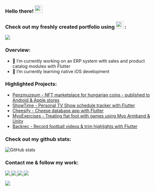 ### Hello there! <img src="https://media.giphy.com/media/hvRJCLFzcasrR4ia7z/giphy.gif" height="25px" width="25px">

### Check out my freshly created portfolio using <img src="https://upload.wikimedia.org/wikipedia/commons/1/17/Google-flutter-logo.png" height="24"/> :
<a href="https://ervindobri.github.io/"><img src="https://img.shields.io/badge/Portfolio-1877F2?style=for-the-badge&logoColor=white&color=00c797"/></a>

### Overview:
- 🔭 I’m currently working on an ERP system with sales and product catalog modules with Flutter 
- 🌱 I’m currently learning native iOS development
<!-- - 👯 I’m looking to collaborate on ... -->
<!-- - 🤔 I’m looking for help with ... -->
<!-- - 💬 Ask me about  -->
<!-- - 📫 How to reach me: ... -->
<!-- - 😄 Pronouns: ... -->
<!-- - ⚡ Fun fact: ... -->

### Highlighted Projects:
- [Penzmuzeum - NFT marketplace for hungarian coins - published to Android & Apple stores](https://play.google.com/store/apps/details?id=hu.mnb.penzmuzeum)
- [ShowTime - Personal TV Show schedule tracker with Flutter](https://www.github.com/ervindobri/showtime_flutter)
- [Cheesify - Cheese database app with Flutter](https://www.github.com/ervindobri/cheesify)
- [MyoExercises - Treating flat foot with games using Myo Armband & Unity ](https://github.com/ervindobri/MyoExercises)
- [Backrec - Record football videos & trim highlights with Flutter](https://github.com/ervindobri/backrec_flutter)

### Check out my github stats:

![GitHub stats](https://github-readme-stats.vercel.app/api?username=ervindobri&show_icons=true&theme=tokyonight&count_private=true)


### Contact me & follow my work:

<a href="https://www.facebook.com/ervindobri/">
    <img src="https://img.shields.io/badge/Facebook-1877F2?style=for-the-badge&logo=facebook&logoColor=white" />
</a>
<a href="https://www.instagram.com/ui.winter/">
    <img src="https://img.shields.io/badge/Instagram-E4405F?style=for-the-badge&logo=instagram&logoColor=white" />
</a>
<a href="https://www.dribbble.com/w1nt_r/">
    <img src="https://img.shields.io/badge/Dribbble-ea4c89?style=for-the-badge&logo=dribbble&logoColor=white" />
</a>
<a href="https://www.behance.net/w1nt_r">
    <img src="https://img.shields.io/badge/Behance-0057ff?style=for-the-badge&logo=behance&logoColor=white" />
</a>


[1.1]: http://i.imgur.com/tXSoThF.png (twitter icon with padding)
[2.1]: http://i.imgur.com/P3YfQoD.png (facebook icon with padding)
[3.1]: http://i.imgur.com/yCsTjba.png (google plus icon with padding)
[4.1]: http://i.imgur.com/YckIOms.png (tumblr icon with padding)
[5.1]: http://i.imgur.com/1AGmwO3.png (dribbble icon with padding)
[6.1]: http://i.imgur.com/0o48UoR.png (github icon with padding)

![](https://visitor-badge.laobi.icu/badge?page_id=ervindobri.ervindobri)
